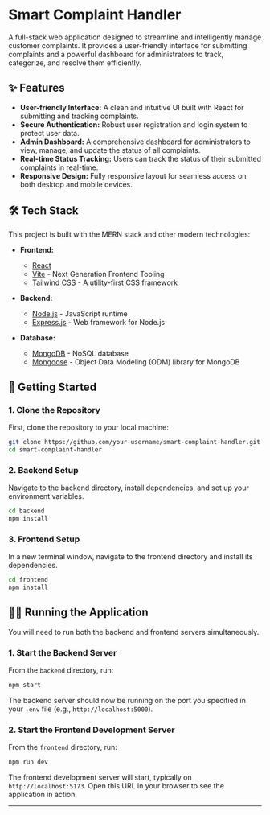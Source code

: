 # Smart Complaint Handler

A full-stack web application designed to streamline and intelligently manage customer complaints. It provides a user-friendly interface for submitting complaints and a powerful dashboard for administrators to track, categorize, and resolve them efficiently.

## ✨ Features

- **User-friendly Interface:** A clean and intuitive UI built with React for submitting and tracking complaints.
- **Secure Authentication:** Robust user registration and login system to protect user data.
- **Admin Dashboard:** A comprehensive dashboard for administrators to view, manage, and update the status of all complaints.
- **Real-time Status Tracking:** Users can track the status of their submitted complaints in real-time.
- **Responsive Design:** Fully responsive layout for seamless access on both desktop and mobile devices.

## 🛠️ Tech Stack

This project is built with the MERN stack and other modern technologies:

- **Frontend:**
  - [React](https://reactjs.org/)
  - [Vite](https://vitejs.dev/) - Next Generation Frontend Tooling
  - [Tailwind CSS](https://tailwindcss.com/) - A utility-first CSS framework

- **Backend:**
  - [Node.js](https://nodejs.org/) - JavaScript runtime
  - [Express.js](https://expressjs.com/) - Web framework for Node.js

- **Database:**
  - [MongoDB](https://www.mongodb.com/) - NoSQL database
  - [Mongoose](https://mongoosejs.com/) - Object Data Modeling (ODM) library for MongoDB

<!-- ## 📋 Prerequisites

Before you begin, ensure you have the following installed on your system:

- [Node.js](https://nodejs.org/en/download/) (v18.x or newer recommended)
- [npm](https://www.npmjs.com/get-npm) or [yarn](https://classic.yarnpkg.com/en/docs/install)
- [MongoDB](https://www.mongodb.com/try/download/community) (or a MongoDB Atlas account for a cloud-hosted database) -->

## 🚀 Getting Started

<!-- Follow these instructions to get a copy of the project up and running on your local machine for development and testing purposes. -->

### 1. Clone the Repository

First, clone the repository to your local machine:

```bash
git clone https://github.com/your-username/smart-complaint-handler.git
cd smart-complaint-handler
```

### 2. Backend Setup

Navigate to the backend directory, install dependencies, and set up your environment variables.

```bash
cd backend
npm install
```


### 3. Frontend Setup

In a new terminal window, navigate to the frontend directory and install its dependencies.

```bash
cd frontend
npm install
```

## 🏃‍♂️ Running the Application

You will need to run both the backend and frontend servers simultaneously.

### 1. Start the Backend Server

From the `backend` directory, run:

```bash
npm start
```

The backend server should now be running on the port you specified in your `.env` file (e.g., `http://localhost:5000`).

### 2. Start the Frontend Development Server

From the `frontend` directory, run:

```bash
npm run dev
```

The frontend development server will start, typically on `http://localhost:5173`. Open this URL in your browser to see the application in action.

---
